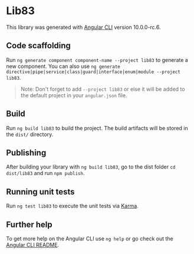# Lib83

This library was generated with [Angular CLI](https://github.com/angular/angular-cli) version 10.0.0-rc.6.

## Code scaffolding

Run `ng generate component component-name --project lib83` to generate a new component. You can also use `ng generate directive|pipe|service|class|guard|interface|enum|module --project lib83`.
> Note: Don't forget to add `--project lib83` or else it will be added to the default project in your `angular.json` file. 

## Build

Run `ng build lib83` to build the project. The build artifacts will be stored in the `dist/` directory.

## Publishing

After building your library with `ng build lib83`, go to the dist folder `cd dist/lib83` and run `npm publish`.

## Running unit tests

Run `ng test lib83` to execute the unit tests via [Karma](https://karma-runner.github.io).

## Further help

To get more help on the Angular CLI use `ng help` or go check out the [Angular CLI README](https://github.com/angular/angular-cli/blob/master/README.md).
